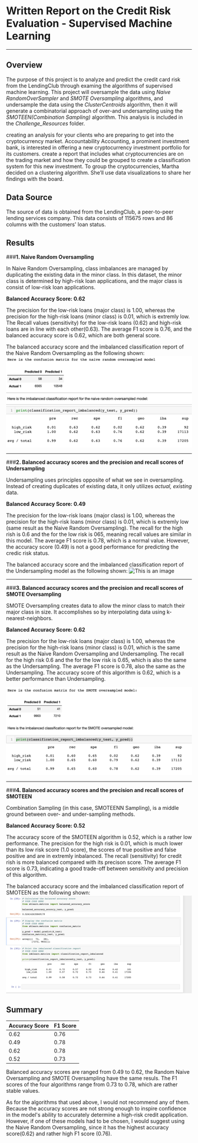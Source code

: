 # **Written Report on the Credit Risk Evaluation - Supervised Machine Learning**

---

## **Overview**

The purpose of this project is to analyze and predict the credit card risk from the LendingClub through examing the algorithms of supervised machine learning. This project will oversample the data using *Naive RandomOverSampler* and *SMOTE Oversampling* algorithms, and undersample the data using the *ClusterCentroids* algorithm, then it will generate a combinatorial approach of over-and undersampling using the *SMOTEEN(Combination Sampling)* algorithm. This analysis is included in the *Challenge_Resources* folder.

creating an analysis for your clients who are preparing to get into the cryptocurrency market.
Accountability Accounting, a prominent investment bank, is interested in offering a new cryptocurrency investment portfolio for its customers. 
create a report that includes what cryptocurrencies are on the trading market and how they could be grouped to create a classification system for this new investment.
To group the cryptocurrencies, Martha decided on a clustering algorithm. She’ll use data visualizations to share her findings with the board.

## **Data Source**

The source of data is obtained from the LendingClub, a peer-to-peer lending services company. This data consists of 115675 rows and 86 columns with the customers' loan status.


## **Results**


###**1. Naive Random Oversampling**

In Naive Random Oversampling, class imbalances are managed by duplicating the existing data in the minor class. In this dataset, the minor class is determined by high-risk loan applications, and the major class is consist of low-risk loan applications.  

**Balanced Accuracy Score: 0.62**

The precision for the low-risk loans (major class) is 1.00, whereas the precision for the high-risk loans (minor class) is 0.01, which is extremly low.
The Recall values (sensitivity) for the low-risk loans (0.62) and high-risk loans are in line with each other(0.63). The average F1 score is 0.76, and the balanced accuracy score is 0.62, which are both general score. 

The balanced accuracy score and the imbalanced classification report of the Naive Random Oversampling as the following shown:
![This is an image](https://github.com/ruimin1231/Supervised-Machine-Learning-and-Credit-Risk/blob/main/Challenge_Resources/images/naive_oversampled.png)

---

###**2. Balanced accuracy scores and the precision and recall scores of Undersampling**

Undersampling uses principles opposite of what we see in oversampling. Instead of creating duplicates of existing data, it only utilizes *actual, existing* data. 

**Balanced Accuracy Score: 0.49**

The precision for the low-risk loans (major class) is 1.00, whereas the precision for the high-risk loans (minor class) is 0.01, which is extremly low (same result as the Naive Random Oversampling). The recall for the high rish is 0.6 and the for the low risk is 065, meaning recall values are similar in this model. The average F1 score is 0.78, which is a normal value. However, the accuracy score (0.49) is not a good performance for predicting the credic risk status.

The balanced accuracy score and the imbalanced classification report of the Undersampling model as the following shown:
![This is an image](https://github.com/ruimin1231/Supervised-Machine-Learning-and-Credit-Risk/blob/main/Challenge_Resources/images/undersampling.pnghttps://github.com/ruimin1231/Supervised-Machine-Learning-and-Credit-Risk/blob/main/Challenge_Resources/images/undersampling.png)


---


###**3. Balanced accuracy scores and the precision and recall scores of SMOTE Oversampling**

SMOTE Oversampling creates data to allow the minor class to match their major class in size. It accomplishes so by interpolating data using k-nearest-neighbors.

**Balanced Accuracy Score: 0.62**

The precision for the low-risk loans (major class) is 1.00, whereas the precision for the high-risk loans (minor class) is 0.01, which is the same result as the Naive Random Oversampling and Undersampling. The recall for the high risk 0.6 and the for the low risk is 0.65, which is also the same as the Undersampling. The average F1 score is 0.78, also the same as the Undersampling. The accuracy score of this algorithm is 0.62, which is a better performance than Undersampling. 

![This is an image](https://github.com/ruimin1231/Supervised-Machine-Learning-and-Credit-Risk/blob/main/Challenge_Resources/images/smote_oversampled.png)

---


###**4.  Balanced accuracy scores and the precision and recall scores of SMOTEEN**

Combination Sampling (in this case, SMOTEENN Sampling), is a middle ground between over- and under-sampling methods.

**Balanced Accuracy Score: 0.52**

The accuracy score of the SMOTEEN algorithm is 0.52, which is a rather low performance. The precision for the high risk is 0.01, which is much lower than its low risk score (1.0 score), the scores of true positive and false positive and are in extremly inbalanced. The recall (sensitivity) for credit rish is more balanced compared with its precison score. The average F1 score is 0.73, indicating a good trade-off between sensitivity and precision of this algorithm.

The balanced accuracy score and the imbalanced classification report of SMOTEEN as the following shown:
![This is an image](https://github.com/ruimin1231/Supervised-Machine-Learning-and-Credit-Risk/blob/main/Challenge_Resources/images/SMOTTEN.png)



## **Summary**

|Accuracy Score|F1 Score|
|------|------|
|0.62|0.76|
|0.49|0.78|
|0.62|0.78|
|0.52|0.73|

Balanced accuracy scores are ranged from 0.49 to 0.62, the Random Naive Oversampling and SMOTE Oversampling have the same resuls. The F1 scores of the four algorithms range from 0.73 to 0.78, which are rather stable values. 

As for the algorithms that used above, I would not recommend any of them. Because the accuracy scores are not strong enough to inspire confidence in the model's ability to accurately determine a high-risk credit application. However, if one of these models had to be chosen, I would suggest using the Naive Random Oversampling, since it has the highest accuracy score(0.62) and rather high F1 score (0.76). 




